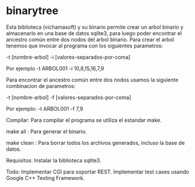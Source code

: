 # binarytree

Esta biblioteca (vichamasoft) y su binario permite crear un arbol binario y almacenarlo en una base de datos sqlite3, para luego poder encontrar el ancestro común entre dos nodos del arbol binario.
Para crear el arbol  tenemos que invocar al programa con los siguientes parametros:

-t [nombre-arbol] -i [valores-separados-por-coma]

Por ejemplo 
-t ARBOL001 -i 10,8,15,16,7,9

Para encontrar el ancestro común entre dos nodos usamos la siguiente combinacion de parametros:

-t [nombre-arbol] -f [valores-separados-por-coma]

Por ejemplo:
-t ARBOL001 -f 7,9


Compilar:
Para compilar el programa se utiliza el estandar make.

make all : Para generar el binario.

make clean : Para borrar todos los archivos generados, incluso la base de datos.


Requisitos:
Instalar la biblioteca sqlite3.

Todo:
Implementar CGI para soportar REST.
Implementar test cases usando Google C++ Testing Framework.
